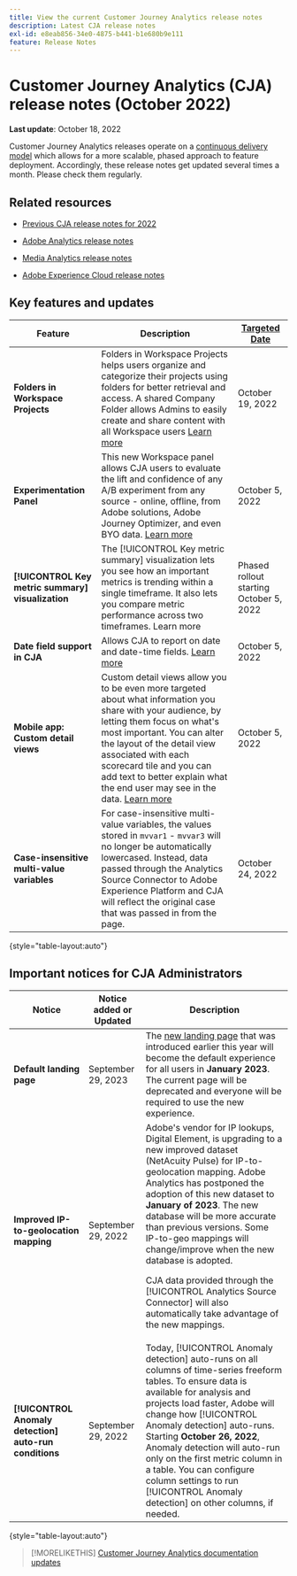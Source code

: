 ```yaml
---
title: View the current Customer Journey Analytics release notes
description: Latest CJA release notes
exl-id: e8eab856-34e0-4875-b441-b1e680b9e111
feature: Release Notes
---
```

# Customer Journey Analytics (CJA) release notes (October 2022)

**Last update**: October 18, 2022

Customer Journey Analytics releases operate on a [continuous delivery model](releases.md) which allows for a more scalable, phased approach to feature deployment. Accordingly, these release notes get updated several times a month. Please check them regularly.

## Related resources

* [Previous CJA release notes for 2022](/help/release-notes/2022.md)

* [Adobe Analytics release notes](https://experienceleague.adobe.com/docs/analytics/release-notes/latest.html?lang=en)

* [Media Analytics release notes](https://experienceleague.adobe.com/docs/media-analytics/using/additional-resources/release-notes.html)

* [Adobe Experience Cloud release notes](https://experienceleague.adobe.com/docs/release-notes/experience-cloud/current.html)

## Key features and updates

| Feature | Description | [Targeted Date](/help/release-notes/releases.md) |
| ----------- | ---------- | ----- |
| **Folders in Workspace Projects** | Folders in Workspace Projects helps users organize and categorize their projects using folders for better retrieval and access. A shared Company Folder allows Admins to easily create and share content with all Workspace users [Learn more](/help/analysis-workspace/build-workspace-project/workspace-folders/about-folders.md) | October 19, 2022 |
| **Experimentation Panel** | This new Workspace panel allows CJA users to evaluate the lift and confidence of any A/B experiment from any source - online, offline, from Adobe solutions, Adobe Journey Optimizer, and even BYO data. [Learn more](/help/analysis-workspace/c-panels/experimentation.md) | October 5, 2022 |
| **[!UICONTROL Key metric summary] visualization** |  The [!UICONTROL Key metric summary] visualization lets you see how an important metrics is trending within a single timeframe. It also lets you compare metric performance across two timeframes. Learn more  | Phased rollout starting October 5, 2022 |
| **Date field support in CJA** | Allows CJA to report on date and date-time fields. [Learn more](/help/data-views/data-views-usecases.md#date) | October 5, 2022 |
| **Mobile app: Custom detail views**| Custom detail views allow you to be even more targeted about what information you share with your audience, by letting them focus on what's most important. You can alter the layout of the detail view associated with each scorecard tile and you can add text to better explain what the end user may see in the data. [Learn more](https://experienceleague.adobe.com/docs/analytics-platform/using/cja-dashboards/create-scorecard.html?lang=en)| October 5, 2022 |
| **Case-insensitive multi-value variables** | For case-insensitive multi-value variables, the values stored in `mvvar1` - `mvvar3` will no longer be automatically lowercased. Instead, data passed through the Analytics Source Connector to Adobe Experience Platform and CJA will reflect the original case that was passed in from the page. | October 24, 2022 |

{style="table-layout:auto"}

## Important notices for CJA Administrators

| Notice | Notice added or Updated | Description |
| --- | --- | --- |
| **Default landing page** | September 29, 2023 | The [new landing page](/help/getting-started/landing.md) that was introduced earlier this year will become the default experience for all users in **January 2023**. The current page will be deprecated and everyone will be required to use the new experience. |
| **Improved IP-to-geolocation mapping** | September 29, 2022 | Adobe's vendor for IP lookups, Digital Element, is upgrading to a new improved dataset (NetAcuity Pulse) for IP-to-geolocation mapping. Adobe Analytics has postponed the adoption of this new dataset to **January of 2023**. The new database will be more accurate than previous versions. Some IP-to-geo mappings will change/improve when the new database is adopted.<p> CJA data provided through the [!UICONTROL Analytics Source Connector] will also automatically take advantage of the new mappings. |
| **[!UICONTROL Anomaly detection] auto-run conditions** | September 29, 2022 | Today, [!UICONTROL Anomaly detection] auto-runs on all columns of time-series freeform tables. To ensure data is available for analysis and projects load faster, Adobe will change how [!UICONTROL Anomaly detection] auto-runs. Starting **October 26, 2022**, Anomaly detection will auto-run only on the first metric column in a table. You can configure column settings to run [!UICONTROL Anomaly detection] on other columns, if needed. |

{style="table-layout:auto"}

>[!MORELIKETHIS]
>[Customer Journey Analytics documentation updates](/help/release-notes/doc-changes.md)
